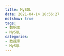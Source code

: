 ```yaml
---
title: MySQL
date: 2021-04-14 16:56:27
notshow: true
tags:
- 数据库
- MySQL
categories: 
- 数据库
- MySQL
---
```

